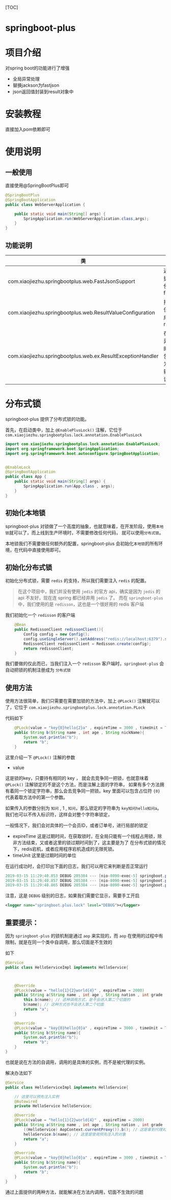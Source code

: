 [TOC]

# springboot-plus

# 项目介绍
对spring boot的功能进行了增强

- 全局异常处理
- 替换jackson为fastjson
- json返回值封装到result对象中


# 安装教程

直接加入pom依赖即可

# 使用说明

## 一般使用

直接使用@SpringBootPlus即可

```java
@SpringBootPlus
@SpringBootApplication
public class WebServerApplication {

    public static void main(String[] args) {
        SpringApplication.run(WebServerApplication.class,args);
    }
}
```

## 功能说明
|类|功能|
|-|-|
|com.xiaojiezhu.springbootplus.web.FastJsonSupport|返回数据时，使用fastjson|
|com.xiaojiezhu.springbootplus.web.ResultValueConfiguration|把返回值包装成为result|
|com.xiaojiezhu.springbootplus.web.ex.ResultExceptionHandler|在出现异常时，也包装成为result输出错误结果|


# 分布式锁

springboot-plus 提供了分布式锁的功能。

首先，在启动类中，加上 `@EnablePlusLock()` 注解，它位于 `com.xiaojiezhu.springbootplus.lock.annotation.EnablePlusLock`

```java
import com.xiaojiezhu.springbootplus.lock.annotation.EnablePlusLock;
import org.springframework.boot.SpringApplication;
import org.springframework.boot.autoconfigure.SpringBootApplication;


@EnableLock
@SpringBootApplication
public class App {
    public static void main(String[] args) {
        SpringApplication.run(App.class , args);
    }
}
```

## 初始化本地锁

springboot-plus 对锁做了一个高度的抽象，也就意味着，在开发阶段，使用`本地锁`就可以了，而上线到生产环境时，不需要修改任何代码，
就可以使用`分布式锁`。

本地锁我们不需要做任何额外的配置，springboot-plus 会初始化`本地锁`的所有环境，在代码中直接使用即可。


## 初始化分布式锁

初始化分布式锁，需要 `redis` 的支持，所以我们需要注入 `redis` 的配置。

> 在这个项目中，我们并没有使用 `jedis` 的官方 api，确实是因为 `jedis` 的 api 不友好，现在连 spring 都已经弃用 `jedis` 了。
而在 `springboot-plus` 中，我们使用的是 `redisson`，这也是一个很好用的 redis 客户端


我们初始化一个 `redisson` 的客户端

```java
    @Bean
    public RedissonClient redissonClient(){
        Config config = new Config();
        config.useSingleServer().setAddress("redis://localhost:6379").setPassword("123");
        RedissonClient redissonClient = Redisson.create(config);
        return redissonClient;
    }
```

我们要做的仅此而已，当我们注入一个 `redisson` 客户端时，`springboot-plus` 会自动把锁的机制注册成为 `分布式锁`


## 使用方法

使用方法很简单，我们只需要在需要加锁的方法中，加上 `@PLock()` 注解就可以了，它位于 `com.xiaojiezhu.springbootplus.lock.annotation.PLock`

代码如下

```java
    @PLock(value = "key{0}hello{2}a" , expireTime = 3000 , timeUnit = TimeUnit.MILLISECONDS)
    public String b(String name , int age , String nickName){
        System.out.println("b");
        return "b";
    }

```

这里介绍一下 `@PLock()` 注解的参数

- value 

这是锁的key，只要持有相同的 key ， 就会去竞争同一把锁，也就意味着 `@PLock()` 注解锁定的不是这个方法，而是注解上面的字符串，
如果有多个方法拥有着同一个锁定字符串，那么会去竞争同一把锁。key 里面可以包含占位符 `{0}` 代表着取方法中的第一个参数。

如果传入的参数分别为 `知问` , 1 , `知问`，那么锁定的字符串为 `key知问hello知问a`。我们也可以不传入标识符，这样会对整个字符串锁定，

一般情况下，我们会对具体的一个会员ID，或者订单号，进行局部的锁定


- expireTime 这是过期时间，在获取锁时，在全局只能有一个线程占用锁，除非方法结束，又或者这里的锁过期时间到了，这主要是为了
在分布式锁的情况下，redis宕机，或者应用程序宕机造成的无限死锁。
- timeUnit 这里是过期时间的单位



在运行成功时，会打印出下面的日志，我们可以用它来判断是否正常运行

```java
2019-03-15 11:29:40.853 DEBUG 205384 --- [nio-8090-exec-5] springboot.plus.lock                     : 准备切入锁 : HelloServiceImpl.a()
2019-03-15 11:29:40.857 DEBUG 205384 --- [nio-8090-exec-5] springboot.plus.lock                     : 锁成功 : HelloServiceImpl.a()
2019-03-15 11:29:40.865 DEBUG 205384 --- [nio-8090-exec-5] springboot.plus.lock                     : 锁释放 : HelloServiceImpl.a()
```

注意，这是 `DEBUG` 级别的日志，如果我们需要它显示，需要手工开启

```xml
<logger name="springboot.plus.lock" level="DEBUG"></logger>
```



## 重要提示：

因为 `springboot-plus` 的锁机制是通过 `aop` 来实现的，而 `aop` 在使用的过程中有限制，就是在同一个类中自调用，那么切面是不生效的

如下

```java
@Service
public class HelloServiceImpl implements HelloService{



    @Override
    @PLock(value = "hello{1}{2}world{4}" , expireTime = 2000)
    public String a(String name , int age , String nation , int grade , String img){
        this.b(name); // 这种调用方式，是不会进入第二个切面的
        b(name); // 这种方式也不会进入第二个切面
        return "a";
    }

    @Override
    @PLock(value = "key{0}hello{0}a" , expireTime = 3000 , timeUnit = TimeUnit.MILLISECONDS)
    public String b(String name){
        System.out.println("b");
        return "b";
    }
}
```

也就是说在方法的自调用，调用的是具体的实例，而不是被代理的实例。

解决办法如下

```java
@Service
public class HelloServiceImpl implements HelloService{

    // 这里可以预先注入实例
    @Autowired
    private HelloService helloService;

    @Override
    @PLock(value = "hello{1}{2}world{4}" , expireTime = 2000)
    public String a(String name , int age , String nation , int grade , String img){
        ((HelloService) AopContext.currentProxy()).b(); // 这是拿到代理对象再调用
        helloService.b(name); // 这里是使用预先注入的对象
        return "a";
    }

    @Override
    @PLock(value = "key{0}hello{0}a" , expireTime = 3000 , timeUnit = TimeUnit.MILLISECONDS)
    public String b(String name){
        System.out.println("b");
        return "b";
    }
}
```

通过上面提供的两种方法，就能解决在方法内调用，切面不生效的问题
